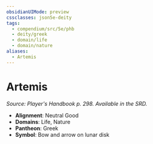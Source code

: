 ```yaml
---
obsidianUIMode: preview
cssclasses: json5e-deity
tags:
  - compendium/src/5e/phb
  - deity/greek
  - domain/life
  - domain/nature
aliases:
  - Artemis
---
```

# Artemis
*Source: Player's Handbook p. 298. Available in the SRD.* 

- **Alignment**: Neutral Good
- **Domains**: Life, Nature
- **Pantheon**: Greek
- **Symbol**: Bow and arrow on lunar disk

